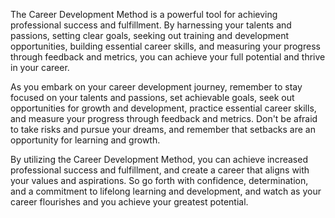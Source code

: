 
The Career Development Method is a powerful tool for achieving professional success and fulfillment. By harnessing your talents and passions, setting clear goals, seeking out training and development opportunities, building essential career skills, and measuring your progress through feedback and metrics, you can achieve your full potential and thrive in your career.

As you embark on your career development journey, remember to stay focused on your talents and passions, set achievable goals, seek out opportunities for growth and development, practice essential career skills, and measure your progress through feedback and metrics. Don't be afraid to take risks and pursue your dreams, and remember that setbacks are an opportunity for learning and growth.

By utilizing the Career Development Method, you can achieve increased professional success and fulfillment, and create a career that aligns with your values and aspirations. So go forth with confidence, determination, and a commitment to lifelong learning and development, and watch as your career flourishes and you achieve your greatest potential.
